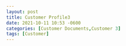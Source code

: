 ```yaml
---
layout: post
title: Customer Profile3
date: 2021-10-11 10:53 -0600
categories: [Customer Documents,Customer 3]
tags: [Customer]
---
```

